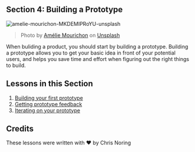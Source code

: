## Section 4: Building a Prototype

![amelie-mourichon-MKDEMlPRoYU-unsplash](https://user-images.githubusercontent.com/87670464/134040981-b052aa78-9954-4fb7-99ff-00d620e2193a.jpg)
>Photo by <a href="https://unsplash.com/@amayli?utm_source=unsplash&utm_medium=referral&utm_content=creditCopyText">Amélie Mourichon</a> on <a href="https://unsplash.com/s/photos/prototype?utm_source=unsplash&utm_medium=referral&utm_content=creditCopyText">Unsplash</a>
  

When buliding a product, you should start by building a prototype. Building a prototype allows you to get your basic idea in front of your potential users, and helps you save time and effort when figuring out the right things to build. 

## Lessons in this Section

1. [Building your first prototype](/4-Building-A-Prototype/1.%20Building%20your%20first%20prototype)
2. [Getting prototype feedback](/4-Building-A-Prototype/2.%20Getting%20prototype%20feedback)
3. [Iterating on your prototype](/4-Building-A-Prototype/3.%20Iterating%20on%20your%20prototype)

## Credits
These lessons were written with ❤️ by Chris Noring
